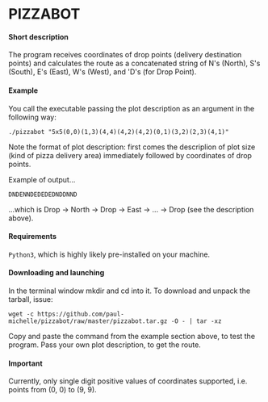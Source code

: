 # PIZZABOT
#### Short description
The program receives coordinates of drop points (delivery destination points) and calculates the route 
as a concatenated string of N's (North), S's (South), E's (East), W's (West), and 'D's (for Drop Point).

#### Example
You call the executable passing the plot description as an argument in the
following way:
```
./pizzabot "5x5(0,0)(1,3)(4,4)(4,2)(4,2)(0,1)(3,2)(2,3)(4,1)"
```
Note the format of plot description: first comes the descriplion of plot size
(kind of pizza delivery area) immediately followed by coordinates of drop points.

Example of output...
```
DNDENNDEDEDEDNDDNND
```
...which is Drop -> North -> Drop -> East -> ... -> Drop (see the description above).

#### Requirements
`Python3`, which is highly likely pre-installed on your machine.

#### Downloading and launching
In the terminal window mkdir and cd into it.
To download and unpack the tarball, issue:
```
wget -c https://github.com/paul-michelle/pizzabot/raw/master/pizzabot.tar.gz -O - | tar -xz
```
Copy and paste the command from the example section above, to test the program.
Pass your own plot description, to get the route.

#### Important
Currently, only single digit positive values of coordinates supported, i.e.
points from (0, 0) to (9, 9).